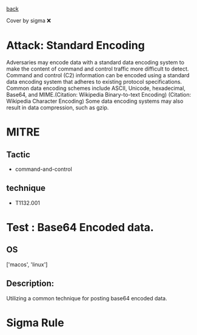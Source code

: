 [back](../index.md)

Cover by sigma :x: 

# Attack: Standard Encoding

 Adversaries may encode data with a standard data encoding system to make the content of command and control traffic more difficult to detect. Command and control (C2) information can be encoded using a standard data encoding system that adheres to existing protocol specifications. Common data encoding schemes include ASCII, Unicode, hexadecimal, Base64, and MIME.(Citation: Wikipedia Binary-to-text Encoding) (Citation: Wikipedia Character Encoding) Some data encoding systems may also result in data compression, such as gzip.

# MITRE
## Tactic
  - command-and-control

## technique
  - T1132.001

# Test : Base64 Encoded data.

## OS

 ['macos', 'linux']

## Description:

 Utilizing a common technique for posting base64 encoded data.


# Sigma Rule
